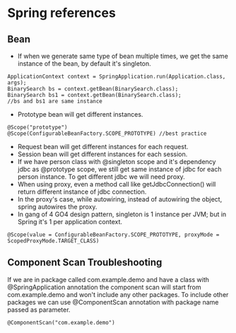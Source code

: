 # Spring references

## Bean

- If when we generate same type of bean multiple times, we get the same instance of the bean, by default it's singleton.

```
ApplicationContext context = SpringApplication.run(Application.class, args);
BinarySearch bs = context.getBean(BinarySearch.class);
BinarySearch bs1 = context.getBean(BinarySearch.class);
//bs and bs1 are same instance
```

- Prototype bean will get different instances.

```
@Scope("prototype")
@Scope(ConfigurableBeanFactory.SCOPE_PROTOTYPE) //best practice
```

- Request bean will get different instances for each request.
- Session bean will get different instances for each session.
- If we have person class with @singleton scope and it's dependency jdbc as @prototype scope, we still get same instance of jdbc for each person instance. To get different jdbc we will need proxy.
- When using proxy, even a method call like getJdbcConnection() will return different instance of jdbc connection.
- In the proxy's case, while autowiring, instead of autowiring the object, spring autowires the proxy.
- In gang of 4 GO4 design pattern, singleton is 1 instance per JVM; but in Spring it's 1 per application context.

```
@Scope(value = ConfigurableBeanFactory.SCOPE_PROTOTYPE, proxyMode = ScopedProxyMode.TARGET_CLASS)
```
  
## Component Scan Troubleshooting
If we are in package called com.example.demo and have a class with @SpringApplication annotation
the component scan will start from com.example.demo and won't include any other packages. 
To include other packages we can use @ComponentScan annotation with package name passed as parameter.
```
@ComponentScan("com.example.demo")
```